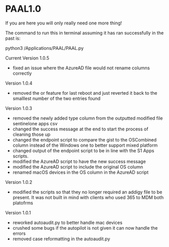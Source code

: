 # PAAL1.0

If you are here you will only really need one more thing!

The command to run this in terminal assuming it has ran successfully in the past is:

python3 /Applications/PAAL/PAAL.py


Current Version 1.0.5
- fixed an issue where the AzureAD file would not rename columns correctly

Version 1.0.4
- removed the or feature for last reboot and just reverted it back to the smalllest number of the two entries found

Version 1.0.3
- removed the newly added type column from the outputted modified file sentinelone apps csv
- changed the success message at the end to start the process of cleaning those up
- changed the endpoint script to compare the gist to the OSCombined column instead of the Windows one to better support mixed platform
- changed output of the endpoint script to be in line with the S1 Apps scripts.
- modified the AzureAD script to have the new success message
- modified the AzureAD script to include the original OS column
- renamed macOS devices in the OS column in the AzureAD script

Version 1.0.2
- modified the scripts so that they no longer required an addigy file to be present. It was not built in mind with clients who used 365 to MDM both platofrms

Version 1.0.1
- reworked autoaudit.py to better handle mac devices
- crushed some bugs if the autopilot is not given it can now handle the errors
- removed case reformatting in the autoaudit.py
